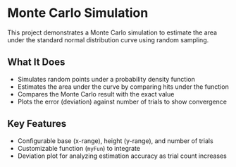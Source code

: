 # Monte Carlo Simulation

This project demonstrates a Monte Carlo simulation to estimate the area under the standard normal distribution curve using random sampling.

## What It Does

- Simulates random points under a probability density function 
- Estimates the area under the curve by comparing hits under the function
- Compares the Monte Carlo result with the exact value  
- Plots the error (deviation) against number of trials to show convergence

## Key Features

- Configurable base (x-range), height (y-range), and number of trials
- Customizable function (`myFun`) to integrate
- Deviation plot for analyzing estimation accuracy as trial count increases

